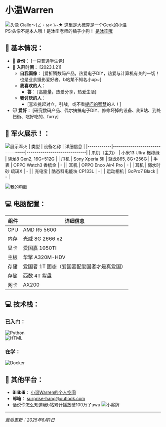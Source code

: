 # <Badge type="info" text="群友" /> 小温Warren

![头像](https://img.picui.cn/free/2025/06/01/683c1c53d3cdf.jpg)
Ciallo～(∠・ω< )⌒★ 这里是大概算是一个Geek的小温  
PS:头像不是本人哦！是沐笙老师的橘子小狗！ [是沐笙哦](https://space.bilibili.com/88811434)
## 🍓 基本情况：

- 🎈 **身份**： [一只普通学生党]
- 🐾 **入群时间**： [2023.1.21]
  - **自我画像**： [爱折腾数码产品，热爱电子DIY，热爱与计算机有关的一切！也是业余摄影爱好者，b站某不知名小up~]  
  - **我喜欢的人**：  
    - **答**： [高能量，热爱分享，热爱生活]  
  - **我讨厌的人**：  
    - [喜欢挑起对立，引战，或不看[提问的智慧](https://github.com/ryanhanwu/How-To-Ask-Questions-The-Smart-Way/blob/main/README-zh_CN.md)的人！]  
- 🐱 **爱好**： [研究数码产品、偶尔搞搞电子DIY、修修坏掉的设备、刷B站、到处扫街、吃好吃的、furry] 

## 📱 军火展示！：
![展示军火](https://img.picui.cn/free/2025/06/01/683c1feb47095.jpg)
| 类型   | 设备名称                         | 详细信息                     |
|------------|----------------------------------|------------------------------|
| 爪机（主力）      | 小米13 Ultra 橄榄绿             | 骁龙8 Gen2, 16G+512G         |
| 爪机      | Sony Xperia 5II                 | 骁龙865, 8G+256G             |
| 手表       | OPPO Watch3 香槟金              | -                            |
| 耳机       | OPPO Enco Air4 Pro              | -                            |
| 耳机       | 弱水时砂 琉璃X                  | -                            |
| 充电宝     | 酷态科电能块 CP133L             | -                            |
| 运动相机   | GoPro7 Black                    | -                            |

![我的电脑](https://img.picui.cn/free/2025/06/01/683c20926692d.jpg)
## 💻 电脑配置：

| 组件       | 详细信息                     |
|------------|------------------------------|
| CPU        | AMD R5 5600                  |
| 内存       | 光威 8G 2666 x2              |
| 显卡       | 爱国嘉 1050TI                |
| 主板       | 华擎 A320M-HDV               |
| 存储       | 爱国者 1T 固态（爱国嘉配爱国者才是真爱国） |
| 存储       | 西数 4T 紫盘                 |
| 网卡       | AX200                        |

## 💻 技术栈：

### 已入门：
![Python](https://img.shields.io/badge/Python-3776AB?style=flat-square&logo=python&logoColor=white)  
![HTML](https://img.shields.io/badge/HTML5-E34F26?style=flat-square&logo=html5&logoColor=white)

### 在学：
![Docker](https://img.shields.io/badge/Docker-2496ED?style=flat-square&logo=docker&logoColor=white)

## 📱 其他平台：
- **Bilibili**： [小温Warren的个人空间](https://space.bilibili.com/3546691953232435)  
- **邮箱**： [surprise-hang@outlook.com](mailto:surprise-hang@outlook.com)
- ~~话说你怎么知道我b站累计播放破100万了uwu~~
![小奖牌](https://img.picui.cn/free/2025/06/01/683c2af2457f0.jpg)
---

*最后更新：2025年6月1日*
